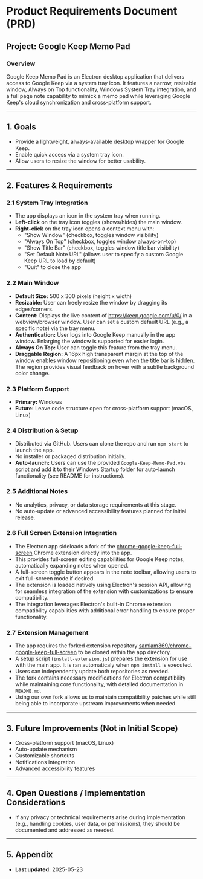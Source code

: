 # Product Requirements Document (PRD)

## Project: Google Keep Memo Pad

### Overview
Google Keep Memo Pad is an Electron desktop application that delivers access to Google Keep via a system tray icon. It features a narrow, resizable window, Always on Top functionality, Windows System Tray integration, and a full page note capability to mimick a memo pad while leveraging Google Keep's cloud synchronization and cross-platform support.

---

## 1. Goals
- Provide a lightweight, always-available desktop wrapper for Google Keep.
- Enable quick access via a system tray icon.
- Allow users to resize the window for better usability.

---

## 2. Features & Requirements

### 2.1 System Tray Integration
- The app displays an icon in the system tray when running.
- **Left-click** on the tray icon toggles (shows/hides) the main window.
- **Right-click** on the tray icon opens a context menu with:
    - "Show Window" (checkbox, toggles window visibility)
    - "Always On Top" (checkbox, toggles window always-on-top)
    - "Show Title Bar" (checkbox, toggles window title bar visibility)
    - "Set Default Note URL" (allows user to specify a custom Google Keep URL to load by default)
    - "Quit" to close the app

### 2.2 Main Window
- **Default Size:** 500 x 300 pixels (height x width)
- **Resizable:** User can freely resize the window by dragging its edges/corners.
- **Content:** Displays the live content of https://keep.google.com/u/0/ in a webview/browser window. User can set a custom default URL (e.g., a specific note) via the tray menu.
- **Authentication:** User logs into Google Keep manually in the app window. Enlarging the window is supported for easier login.
- **Always On Top:** User can toggle this feature from the tray menu.
- **Draggable Region:** A 16px high transparent margin at the top of the window enables window repositioning even when the title bar is hidden. The region provides visual feedback on hover with a subtle background color change.

### 2.3 Platform Support
- **Primary:** Windows
- **Future:** Leave code structure open for cross-platform support (macOS, Linux)

### 2.4 Distribution & Setup
- Distributed via GitHub. Users can clone the repo and run `npm start` to launch the app.
- No installer or packaged distribution initially.
- **Auto-launch:** Users can use the provided `Google-Keep-Memo-Pad.vbs` script and add it to their Windows Startup folder for auto-launch functionality (see README for instructions).

### 2.5 Additional Notes
- No analytics, privacy, or data storage requirements at this stage.
- No auto-update or advanced accessibility features planned for initial release.

### 2.6 Full Screen Extension Integration
- The Electron app sideloads a fork of the [chrome-google-keep-full-screen](https://github.com/chrisputnam9/chrome-google-keep-full-screen) Chrome extension directly into the app.
- This provides full-screen editing capabilities for Google Keep notes, automatically expanding notes when opened.
- A full-screen toggle button appears in the note toolbar, allowing users to exit full-screen mode if desired.
- The extension is loaded natively using Electron's session API, allowing for seamless integration of the extension with customizations to ensure compatibility.
- The integration leverages Electron's built-in Chrome extension compatibility capabilities with additional error handling to ensure proper functionality.

### 2.7 Extension Management
- The app requires the forked extension repository [samlam369/chrome-google-keep-full-screen](https://github.com/samlam369/chrome-google-keep-full-screen) to be cloned within the app directory.
- A setup script (`install-extension.js`) prepares the extension for use with the main app. It is ran automaticaly when `npm install` is executed.
- Users can independently update both repositories as needed.
- The fork contains necessary modifications for Electron compatibility while maintaining core functionality, with detailed documentation in `README.md`.
- Using our own fork allows us to maintain compatibility patches while still being able to incorporate upstream improvements when needed.

---

## 3. Future Improvements (Not in Initial Scope)
- Cross-platform support (macOS, Linux)
- Auto-update mechanism
- Customizable shortcuts
- Notifications integration
- Advanced accessibility features

---

## 4. Open Questions / Implementation Considerations
- If any privacy or technical requirements arise during implementation (e.g., handling cookies, user data, or permissions), they should be documented and addressed as needed.

---

## 5. Appendix
- **Last updated:** 2025-05-23
